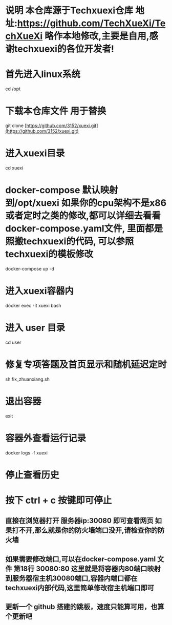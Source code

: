 # 说明 本仓库源于Techxuexi仓库 地址:https://github.com/TechXueXi/TechXueXi 略作本地修改,主要是自用,感谢techxuexi的各位开发者!
# 首先进入linux系统
cd /opt
# 下载本仓库文件 用于替换
git clone [https://github.com/3152/xuexi.git](https://github.com/3152/xuexi.git)
# 进入xuexi目录
cd xuexi
# docker-compose 默认映射到/opt/xuexi 如果你的cpu架构不是x86 或者定时之类的修改,都可以详细去看看docker-compose.yaml文件, 里面都是照搬techxuexi的代码, 可以参照techxuexi的模板修改
docker-compose up -d
# 进入xuexi容器内
docker exec -it xuexi bash
# 进入 user 目录
cd user
# 修复专项答题及首页显示和随机延迟定时
sh fix_zhuanxiang.sh
# 退出容器
exit
# 容器外查看运行记录
docker logs -f xuexi
# 停止查看历史
# 按下 ctrl + c 按键即可停止

## 直接在浏览器打开 服务器ip:30080 即可查看网页 如果打不开,那么就是你的防火墙端口没开,请检查你的防火墙
## 如果需要修改端口,可以在docker-compose.yaml 文件 第18行 30080:80 这里就是将容器内80端口映射到服务器宿主机30080端口,容器内端口都在techxuexi内部代码,这里简单修改宿主机端口即可
## 更新一个 github 搭建的跳板，速度只能算可用，也算个更新吧

